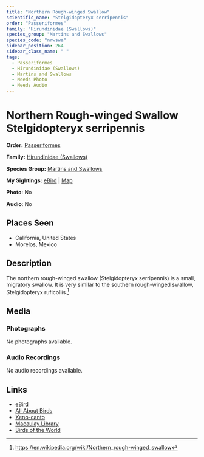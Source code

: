 ```yaml
---
title: "Northern Rough-winged Swallow"
scientific_name: "Stelgidopteryx serripennis"
order: "Passeriformes"
family: "Hirundinidae (Swallows)"
species_group: "Martins and Swallows"
species_code: "nrwswa"
sidebar_position: 264
sidebar_class_name: " "
tags: 
  - Passeriformes
  - Hirundinidae (Swallows)
  - Martins and Swallows
  - Needs Photo
  - Needs Audio
---
```


# Northern Rough-winged Swallow <span className='sci_name'>Stelgidopteryx serripennis</span>

**Order:** [Passeriformes](/tags/passeriformes)

**Family:** [Hirundinidae (Swallows)](/tags/hirundinidae-swallows)

**Species Group:** [Martins and Swallows](/tags/martins-and-swallows)

**My Sightings:** [eBird](https://ebird.org/lifelist?r=world&time=life&spp=nrwswa) | [Map](/map?species_code=nrwswa)

**Photo**: No 

**Audio**: No

## Places Seen

* California, United States
* Morelos, Mexico

## Description
The northern rough-winged swallow (Stelgidopteryx serripennis) is a small, migratory swallow. It is very similar to the southern rough-winged swallow, Stelgidopteryx ruficollis.[^1]

[^1]: https://en.wikipedia.org/wiki/Northern_rough-winged_swallow

## Media
### Photographs
No photographs available.

### Audio Recordings
No audio recordings available.

## Links
* [eBird](https://ebird.org/species/nrwswa) 
* [All About Birds](https://www.allaboutbirds.org/guide/nrwswa) 
* [Xeno-canto](https://www.xeno-canto.org/species/stelgidopteryx-serripennis) 
* [Macaulay Library](https://search.macaulaylibrary.org/catalog?taxonCode=nrwswa&sort=rating_rank_desc)
* [Birds of the World](https://birdsoftheworld.org/bow/species/nrwswa)
